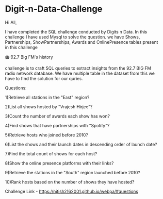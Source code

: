 # Digit-n-Data-Challenge
Hi All,

I have completed the SQL challenge conducted by Digits n Data. In this challenge I have used Mysql to solve the question. we have Shows, Partnerships, ShowPartnerships, Awards and OnlinePresence tables present in this challenge

📻 92.7 Big FM's history

challenge is to craft SQL queries to extract insights from the 92.7 BIG FM radio network database. We have multiple table in the dataset from this we have to find the solution for our quries.

Questions:

1)Retrieve all stations in the "East" region?

2)List all shows hosted by "Vrajesh Hirjee"?

3)Count the number of awards each show has won?

4)Find shows that have partnerships with "Spotify"?

5)Retrieve hosts who joined before 2010?

6)List the shows and their launch dates in descending order of launch date?

7)Find the total count of shows for each host?

8)Show the online presence platforms with their links?

9)Retrieve the stations in the "South" region launched before 2010?

10)Rank hosts based on the number of shows they have hosted?

Challenge Link - https://nitish2162001.github.io/webpa/#questions
